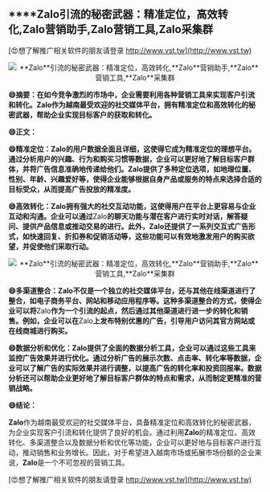 ## ****Zalo**引流的秘密武器：精准定位，高效转化,**Zalo**营销助手,**Zalo**营销工具,**Zalo**采集群**

[😍想了解推广相关软件的朋友请登录 http://www.vst.tw](http://www.vst.tw)

 <center><img src="https://vst.tw/MP4/tuiguang/png/1.png" alt="**Zalo**引流的秘密武器：精准定位，高效转化,**Zalo**营销助手,**Zalo**营销工具,**Zalo**采集群"></center>

**😄摘要：在如今竞争激烈的市场中，企业需要利用各种营销工具来实现客户引流和转化。**Zalo**作为越南最受欢迎的社交媒体平台，拥有精准定位和高效转化的秘密武器，帮助企业实现目标客户的获取和转化。**

**😄正文：**

**😄精准定位：**Zalo**的用户数据全面且详细，这使得它成为精准定位的理想平台。通过分析用户的兴趣、行为和购买习惯等数据，企业可以更好地了解目标客户群体，并将广告信息准确地传递给他们。**Zalo**提供了多种定位选项，如地理位置、性别、年龄、兴趣爱好等，使得企业能够根据自身产品或服务的特点来选择合适的目标受众，从而提高广告投放的精准度。**

**😄高效转化：**Zalo**拥有强大的社交互动功能，这使得用户在平台上更容易与企业互动和沟通。企业可以通过**Zalo**的聊天功能与潜在客户进行实时对话，解答疑问、提供产品信息或推动交易的进行。此外，**Zalo**还提供了一系列交互式广告形式，如快速回复、折扣券和促销活动等，这些功能可以有效地激发用户的购买欲望，并促使他们采取行动。**

 <center><img src="https://vst.tw/MP4/tuiguang/png/0.png" alt="**Zalo**引流的秘密武器：精准定位，高效转化,**Zalo**营销助手,**Zalo**营销工具,**Zalo**采集群"></center>

**😄多渠道整合：**Zalo**不仅是一个独立的社交媒体平台，还与其他在线渠道进行了整合，如电子商务平台、网站和移动应用程序等。这种多渠道整合的方式，使得企业可以将**Zalo**作为一个引流的起点，然后通过其他渠道进行进一步的转化和销售。例如，企业可以在**Zalo**上发布特别优惠的广告，引导用户访问其官方网站或在线商城进行购买。**

**😄数据分析和优化：**Zalo**提供了全面的数据分析工具，企业可以通过这些工具来监控广告效果并进行优化。通过分析广告的展示次数、点击率、转化率等数据，企业可以了解广告的实际效果并进行调整，以提高广告的转化率和投资回报率。数据分析还可以帮助企业更好地了解目标客户群体的特点和需求，从而制定更精准的营销战略。**

**😄结论：**

**Zalo**作为越南最受欢迎的社交媒体平台，具备精准定位和高效转化的秘密武器，为企业实现客户引流和转化提供了良好的机会。通过利用**Zalo**的精准定位、高效转化、多渠道整合以及数据分析和优化等功能，企业可以更好地与目标客户进行互动，推动销售和业务增长。因此，对于希望进入越南市场或拓展市场份额的企业来说，**Zalo**是一个不可忽视的营销工具。

[😍想了解推广相关软件的朋友请登录 http://www.vst.tw](http://www.vst.tw)



